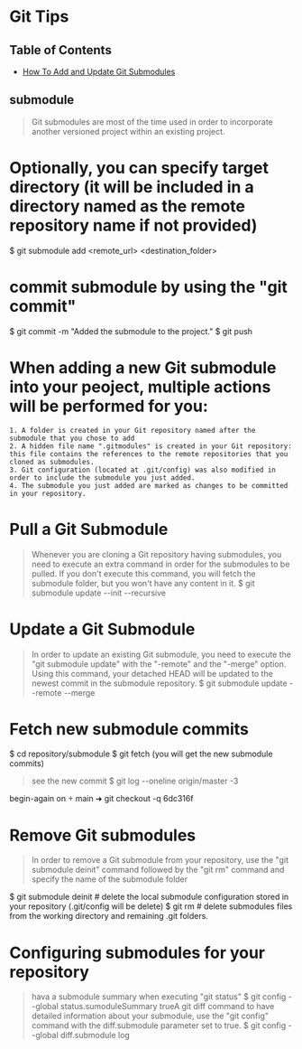 # Git Tips

## Table of Contents
* [How To Add and Update Git Submodules](#submodule)

submodule
---------
> Git submodules are most of the time used in order to incorporate another versioned project within an existing project.

# Optionally, you can specify target directory (it will be included in a directory named as the remote repository name if not provided)
$ git submodule add <remote_url> <destination_folder>

# commit submodule by using the "git commit"
$ git commit -m "Added the submodule to the project."
$ git push

# When adding a new Git submodule into your peoject, multiple actions will be performed for you:
    1. A folder is created in your Git repository named after the submodule that you chose to add
    2. A hidden file name ".gitmodules" is created in your Git repository: this file contains the references to the remote repositories that you cloned as submodules.
    3. Git configuration (located at .git/config) was also modified in order to include the submodule you just added.
    4. The submodule you just added are marked as changes to be committed in your repository.

# Pull a Git Submodule
> Whenever you are cloning a Git repository having submodules, you need to execute an extra command in order for the submodules to be pulled.
> If you don't execute this command, you will fetch the submodule folder, but you won't have any content in it.
$ git submodule update --init --recursive

# Update a Git Submodule
> In order to update an existing Git submodule, you need to execute the "git submodule update" with the "-remote" and the "-merge" option.
> Using this command, your detached HEAD will be updated to the newest commit in the submodule repository.
$ git submodule update --remote --merge

# Fetch new submodule commits
$ cd repository/submodule
$ git fetch (you will get the new submodule commits)
> see the new commit
$ git log --oneline origin/master -3

begin-again on  main
➜ git checkout -q 6dc316f

# Remove Git submodules
> In order to remove a Git submodule from your repository, use the "git submodule deinit" command followed by the "git rm" command and specify the name of the submodule folder


$ git submodule deinit <submodule>  # delete the local submodule configuration stored in your repository (.git/config will be delete)
$ git rm <submodule> # delete submodules files from the working directory and remaining .git folders.

# Configuring submodules for your repository
> hava a submodule summary when executing "git status"
$ git config --global status.sumoduleSummary trueA
> git diff command to have detailed information about your submodule, use the "git config" command with the diff.submodule parameter set to true.
$ git config --global diff.submodule log
```
